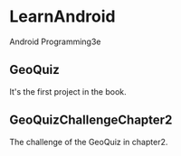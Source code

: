 # LearnAndroid
Android Programming3e

## GeoQuiz
It's the first project in the book.

## GeoQuizChallengeChapter2
The challenge of the GeoQuiz in chapter2.

